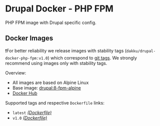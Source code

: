 # Drupal Docker - PHP FPM
PHP FPM image with Drupal specific config.

## Docker Images

❗For better reliability we release images with stability tags (`dakku/drupal-docker-php-fpm:v1.0`) which correspond to [git tags](https://github.com/dakkusingh/drupal-docker-php-fpm/releases). We strongly recommend using images only with stability tags. 

Overview:

* All images are based on Alpine Linux
* Base image: [drupal:8-fpm-alpine](https://github.com/docker-library/drupal/blob/master/8.7/fpm-alpine/Dockerfile)
* [Docker Hub](https://hub.docker.com/r/dakku/drupal-docker-php-fpm)

Supported tags and respective `Dockerfile` links:

* `latest` [_(Dockerfile)_](https://github.com/dakkusingh/drupal-docker-php-fpm/blob/master/Dockerfile)
* `v1.0` [_(Dockerfile)_](https://github.com/dakkusingh/drupal-docker-php-fpm/blob/v1.0/Dockerfile)